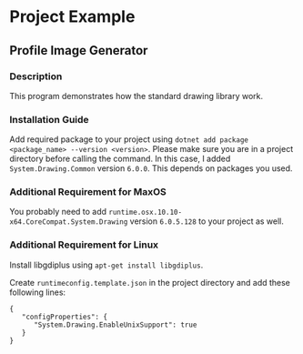 # Project Example

## Profile Image Generator

### Description

This program demonstrates how the standard drawing library work.

### Installation Guide 

Add required package to your project using `dotnet add package <package_name> --version <version>`. Please make sure you are in a project directory before calling the command. In this case, I added `System.Drawing.Common` version `6.0.0`. This depends on packages you used.

### Additional Requirement for MaxOS

You probably need to add `runtime.osx.10.10-x64.CoreCompat.System.Drawing` version `6.0.5.128` to your project as well.

### Additional Requirement for Linux

Install libgdiplus using `apt-get install libgdiplus`.

Create `runtimeconfig.template.json` in the project directory and add these following lines:

```
{
   "configProperties": {
      "System.Drawing.EnableUnixSupport": true
   }
}
```